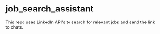 # job_search_assistant
This repo uses LinkedIn API's to search for relevant jobs and send the link to chats.
